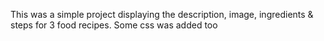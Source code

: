 This was a simple project displaying the description, image, ingredients & steps for 3 food recipes. Some css was added too
